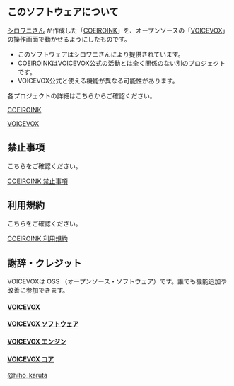 ## このソフトウェアについて

[シロワニさん](https://twitter.com/shirowanisan) が作成した「[COEIROINK](https://coeiroink.com)」を、オープンソースの「[VOICEVOX](https://voicevox.hiroshiba.jp)」の操作画面で動かせるようにしたものです。

- このソフトウェアはシロワニさんにより提供されています。
- COEIROINKはVOICEVOX公式の活動とは全く関係のない別のプロジェクトです。
- VOICEVOX公式と使える機能が異なる可能性があります。

各プロジェクトの詳細はこちらからご確認ください。

[COEIROINK](https://coeiroink.com)

[VOICEVOX](https://voicevox.hiroshiba.jp)

## 禁止事項

こちらをご確認ください。

[COEIROINK 禁止事項](https://coeiroink.com/prohibited)

## 利用規約

こちらをご確認ください。

[COEIROINK 利用規約](https://coeiroink.com/terms)

## 謝辞・クレジット

VOICEVOXは OSS （オープンソース・ソフトウェア）です。誰でも機能追加や改善に参加できます。

#### [VOICEVOX](https://voicevox.hiroshiba.jp)

#### [VOICEVOX ソフトウェア](https://github.com/Hiroshiba/voicevox)

#### [VOICEVOX エンジン](https://github.com/Hiroshiba/voicevox_engine)

#### [VOICEVOX コア](https://github.com/Hiroshiba/voicevox_core)

[@hiho_karuta](https://twitter.com/hiho_karuta)
